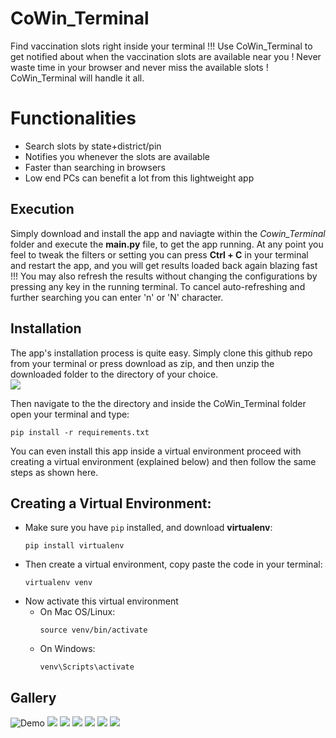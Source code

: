 # CoWin_Terminal
Find vaccination slots right inside your terminal !!!
Use CoWin_Terminal to get notified about when the vaccination slots are available near you ! Never waste time in your browser and never miss
the available slots ! CoWin_Terminal will handle it all.

# Functionalities
- Search slots by state+district/pin
- Notifies you whenever the slots are available
- Faster than searching in browsers
- Low end PCs can benefit a lot from this lightweight app

## Execution
Simply download and install the app and naviagte within the *Cowin_Terminal* folder and execute the **main.py** file, to get the app running.
At any point you feel to tweak the filters or setting you can press **Ctrl + C** in your terminal and restart the app, and you will get results loaded back again blazing fast !!! 
You may also refresh the results without changing the configurations by pressing any key in the running terminal. To cancel auto-refreshing and further searching
you can enter 'n' or 'N' character.

## Installation
The app's installation process is quite easy. Simply clone this github repo from your terminal or press download as zip, 
and then unzip the downloaded folder to the directory of your choice.
<br>
<img src = "https://github.com/yvs2701/CoWin_Terminal/blob/main/Images/SS_Download.png">

Then navigate to the the directory and inside the  CoWin_Terminal folder open your terminal and type:
```
pip install -r requirements.txt
```

You can even install this app inside a virtual environment proceed with creating a virtual environment (explained below) and 
then follow the same steps as shown here.


## Creating a Virtual Environment:
- Make sure you have `pip` installed, and download **virtualenv**:
  ```
  pip install virtualenv
  ```
- Then create a virtual environment, copy paste the code in your terminal:
  ```
  virtualenv venv
  ```
- Now activate this virtual environment
  - On Mac OS/Linux:
    ```
    source venv/bin/activate
    ```
  - On Windows:
    ```
    venv\Scripts\activate
    ```

## Gallery
![Demo](https://github.com/yvs2701/CoWin_Terminal/blob/main/Images/CoWin%20Demo.gif)
<img src="https://github.com/yvs2701/CoWin_Terminal/blob/main/Images/ss_menu.png">
<img src="https://github.com/yvs2701/CoWin_Terminal/blob/main/Images/ss_menu2.png">
<img src="https://github.com/yvs2701/CoWin_Terminal/blob/main/Images/ss_select_state.png">
<img src="https://github.com/yvs2701/CoWin_Terminal/blob/main/Images/ss_select_dsitrict.png">
<img src = "https://github.com/yvs2701/CoWin_Terminal/blob/main/Images/ss_results.png">
<img src = "https://github.com/yvs2701/CoWin_Terminal/blob/main/Images/ss_results2.png">
